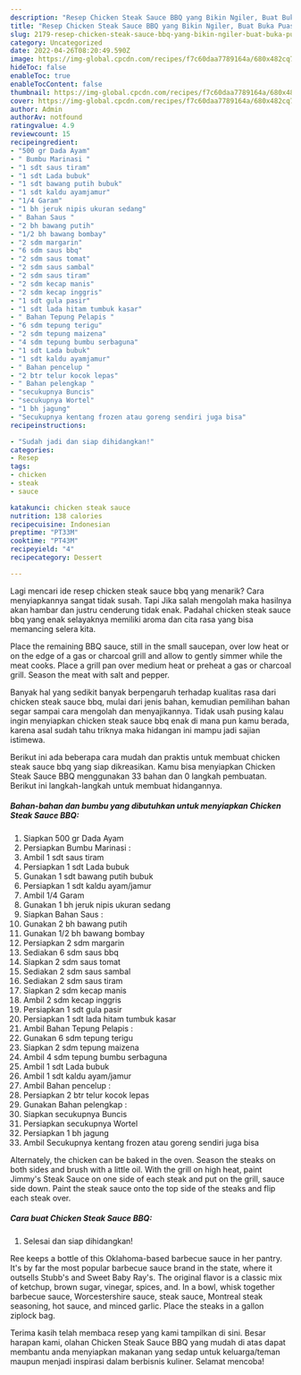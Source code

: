 ```yaml
---
description: "Resep Chicken Steak Sauce BBQ yang Bikin Ngiler, Buat Buka Puasa Enak"
title: "Resep Chicken Steak Sauce BBQ yang Bikin Ngiler, Buat Buka Puasa Enak"
slug: 2179-resep-chicken-steak-sauce-bbq-yang-bikin-ngiler-buat-buka-puasa-enak
category: Uncategorized
date: 2022-04-26T08:20:49.590Z
image: https://img-global.cpcdn.com/recipes/f7c60daa7789164a/680x482cq70/chicken-steak-sauce-bbq-foto-resep-utama.jpg
hideToc: false
enableToc: true
enableTocContent: false
thumbnail: https://img-global.cpcdn.com/recipes/f7c60daa7789164a/680x482cq70/chicken-steak-sauce-bbq-foto-resep-utama.jpg
cover: https://img-global.cpcdn.com/recipes/f7c60daa7789164a/680x482cq70/chicken-steak-sauce-bbq-foto-resep-utama.jpg
author: Admin
authorAv: notfound
ratingvalue: 4.9
reviewcount: 15
recipeingredient:
- "500 gr Dada Ayam"
- " Bumbu Marinasi "
- "1 sdt saus tiram"
- "1 sdt Lada bubuk"
- "1 sdt bawang putih bubuk"
- "1 sdt kaldu ayamjamur"
- "1/4 Garam"
- "1 bh jeruk nipis ukuran sedang"
- " Bahan Saus "
- "2 bh bawang putih"
- "1/2 bh bawang bombay"
- "2 sdm margarin"
- "6 sdm saus bbq"
- "2 sdm saus tomat"
- "2 sdm saus sambal"
- "2 sdm saus tiram"
- "2 sdm kecap manis"
- "2 sdm kecap inggris"
- "1 sdt gula pasir"
- "1 sdt lada hitam tumbuk kasar"
- " Bahan Tepung Pelapis "
- "6 sdm tepung terigu"
- "2 sdm tepung maizena"
- "4 sdm tepung bumbu serbaguna"
- "1 sdt Lada bubuk"
- "1 sdt kaldu ayamjamur"
- " Bahan pencelup "
- "2 btr telur kocok lepas"
- " Bahan pelengkap "
- "secukupnya Buncis"
- "secukupnya Wortel"
- "1 bh jagung"
- "Secukupnya kentang frozen atau goreng sendiri juga bisa"
recipeinstructions:

- "Sudah jadi dan siap dihidangkan!"
categories:
- Resep
tags:
- chicken
- steak
- sauce

katakunci: chicken steak sauce 
nutrition: 138 calories
recipecuisine: Indonesian
preptime: "PT33M"
cooktime: "PT43M"
recipeyield: "4"
recipecategory: Dessert

---
```



Lagi mencari ide resep chicken steak sauce bbq yang menarik? Cara menyiapkannya sangat tidak susah. Tapi Jika salah mengolah maka hasilnya akan hambar dan justru cenderung tidak enak. Padahal chicken steak sauce bbq yang enak selayaknya memiliki aroma dan cita rasa yang bisa memancing selera kita.


Place the remaining BBQ sauce, still in the small saucepan, over low heat or on the edge of a gas or charcoal grill and allow to gently simmer while the meat cooks. Place a grill pan over medium heat or preheat a gas or charcoal grill. Season the meat with salt and pepper.

Banyak hal yang sedikit banyak berpengaruh terhadap kualitas rasa dari chicken steak sauce bbq, mulai dari jenis bahan, kemudian pemilihan bahan segar sampai cara mengolah dan menyajikannya. Tidak usah pusing kalau ingin menyiapkan chicken steak sauce bbq enak di mana pun kamu berada, karena asal sudah tahu triknya maka hidangan ini mampu jadi sajian istimewa.


Berikut ini ada beberapa cara mudah dan praktis untuk membuat chicken steak sauce bbq yang siap dikreasikan. Kamu bisa menyiapkan Chicken Steak Sauce BBQ menggunakan 33 bahan dan 0 langkah pembuatan. Berikut ini langkah-langkah untuk membuat hidangannya.

<!--inarticleads1-->

##### Bahan-bahan dan bumbu yang dibutuhkan untuk menyiapkan Chicken Steak Sauce BBQ:

1. Siapkan 500 gr Dada Ayam
1. Persiapkan  Bumbu Marinasi :
1. Ambil 1 sdt saus tiram
1. Persiapkan 1 sdt Lada bubuk
1. Gunakan 1 sdt bawang putih bubuk
1. Persiapkan 1 sdt kaldu ayam/jamur
1. Ambil 1/4 Garam
1. Gunakan 1 bh jeruk nipis ukuran sedang
1. Siapkan  Bahan Saus :
1. Gunakan 2 bh bawang putih
1. Gunakan 1/2 bh bawang bombay
1. Persiapkan 2 sdm margarin
1. Sediakan 6 sdm saus bbq
1. Siapkan 2 sdm saus tomat
1. Sediakan 2 sdm saus sambal
1. Sediakan 2 sdm saus tiram
1. Siapkan 2 sdm kecap manis
1. Ambil 2 sdm kecap inggris
1. Persiapkan 1 sdt gula pasir
1. Persiapkan 1 sdt lada hitam tumbuk kasar
1. Ambil  Bahan Tepung Pelapis :
1. Gunakan 6 sdm tepung terigu
1. Siapkan 2 sdm tepung maizena
1. Ambil 4 sdm tepung bumbu serbaguna
1. Ambil 1 sdt Lada bubuk
1. Ambil 1 sdt kaldu ayam/jamur
1. Ambil  Bahan pencelup :
1. Persiapkan 2 btr telur kocok lepas
1. Gunakan  Bahan pelengkap :
1. Siapkan secukupnya Buncis
1. Persiapkan secukupnya Wortel
1. Persiapkan 1 bh jagung
1. Ambil Secukupnya kentang frozen atau goreng sendiri juga bisa


Alternately, the chicken can be baked in the oven. Season the steaks on both sides and brush with a little oil. With the grill on high heat, paint Jimmy&#39;s Steak Sauce on one side of each steak and put on the grill, sauce side down. Paint the steak sauce onto the top side of the steaks and flip each steak over. 

<!--inarticleads2-->

##### Cara buat Chicken Steak Sauce BBQ:


1. Selesai dan siap dihidangkan!

Ree keeps a bottle of this Oklahoma-based barbecue sauce in her pantry. It&#39;s by far the most popular barbecue sauce brand in the state, where it outsells Stubb&#39;s and Sweet Baby Ray&#39;s. The original flavor is a classic mix of ketchup, brown sugar, vinegar, spices, and. In a bowl, whisk together barbecue sauce, Worcestershire sauce, steak sauce, Montreal steak seasoning, hot sauce, and minced garlic. Place the steaks in a gallon ziplock bag. 

Terima kasih telah membaca resep yang kami tampilkan di sini. Besar harapan kami, olahan Chicken Steak Sauce BBQ yang mudah di atas dapat membantu anda menyiapkan makanan yang sedap untuk keluarga/teman maupun menjadi inspirasi dalam berbisnis kuliner. Selamat mencoba!
